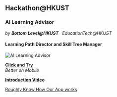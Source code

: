 ## Hackathon@HKUST
### AI Learning Advisor
*by **Bottom Level@HKUST***   
*EducationTech@HKUST*
#### Learning Path Director and Skill Tree Manager
![AI Learning Advisor](https://github.com/shendeguize/Pics/blob/master/2018.04.22/%E5%BE%AE%E4%BF%A1%E5%9B%BE%E7%89%87_20180422123822.png)

[**Click and Try**](http://3.jlusc.applinzi.com/index.html)   
*Better on Mobile*

[**Introduction Video**](https://www.youtube.com/watch?v=CGfrv5NVf5k)

[Roughly Know How Our App works](https://raw.githubusercontent.com/shendeguize/Hack-HKUST/master/doc/%E6%B5%81%E7%A8%8Bwith%E7%AE%97%E6%B3%95.md)
